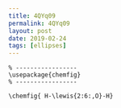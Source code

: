```yaml
---
title: 4QYq09
permalink: 4QYq09
layout: post
date: 2019-02-24
tags: [ellipses]
---
```


```latex% Dans le préambule
% -----------------
\usepackage{chemfig}
% -----------------

\chemfig{ H-\lewis{2:6:,O}-H}
```